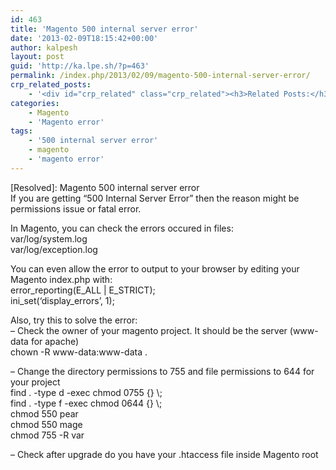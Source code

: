 ```yaml
---
id: 463
title: 'Magento 500 internal server error'
date: '2013-02-09T18:15:42+00:00'
author: kalpesh
layout: post
guid: 'http://ka.lpe.sh/?p=463'
permalink: /index.php/2013/02/09/magento-500-internal-server-error/
crp_related_posts:
    - '<div id="crp_related" class="crp_related"><h3>Related Posts:</h3><ul><li><a href="http://ka.lpe.sh/2013/02/09/linux-magento-daily-useful-development-commands/"     class="crp_title">Linux/Magento: Daily useful development commands</a></li><li><a href="http://ka.lpe.sh/2013/04/18/magento-client-denied-by-server-configuration/"     class="crp_title">Magento client denied by server configuration notice</a></li><li><a href="http://ka.lpe.sh/2013/02/20/magento-product-import-error-shows-html-code-while-importing/"     class="crp_title">Magento: Product Import error &#8211; shows HTML code while importing</a></li><li><a href="http://ka.lpe.sh/2012/07/21/migrate-magento-to-new-server-domain-database-host/"     class="crp_title">Migrate magento to new server / domain / database / host</a></li><li><a href="http://ka.lpe.sh/2013/04/18/pdo_mysql-extension-is-not-installed/"     class="crp_title">pdo_mysql extension is not installed</a></li></ul></div>'
categories:
    - Magento
    - 'Magento error'
tags:
    - '500 internal server error'
    - magento
    - 'magento error'
---
```


[Resolved]: Magento 500 internal server error  
If you are getting “500 Internal Server Error” then the reason might be permissions issue or fatal error.

In Magento, you can check the errors occured in files:  
var/log/system.log  
var/log/exception.log

You can even allow the error to output to your browser by editing your Magento index.php with:  
error_reporting(E_ALL | E_STRICT);  
ini_set(‘display_errors’, 1);

Also, try this to solve the error:  
– Check the owner of your magento project. It should be the server (www-data for apache)  
chown -R www-data:www-data .

– Change the directory permissions to 755 and file permissions to 644 for your project  
find . -type d -exec chmod 0755 {} \\;  
find . -type f -exec chmod 0644 {} \\;  
chmod 550 pear  
chmod 550 mage  
chmod 755 -R var

– Check after upgrade do you have your .htaccess file inside Magento root